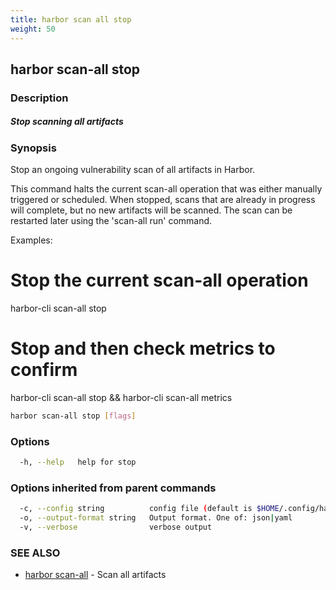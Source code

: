```yaml
---
title: harbor scan all stop
weight: 50
---
```

## harbor scan-all stop

### Description

##### Stop scanning all artifacts

### Synopsis

Stop an ongoing vulnerability scan of all artifacts in Harbor.

This command halts the current scan-all operation that was either manually triggered 
or scheduled. When stopped, scans that are already in progress will complete, but no new artifacts will be scanned. The scan can be restarted later using the 'scan-all run' command.

Examples:
  # Stop the current scan-all operation
  harbor-cli scan-all stop

  # Stop and then check metrics to confirm
  harbor-cli scan-all stop && harbor-cli scan-all metrics

```sh
harbor scan-all stop [flags]
```

### Options

```sh
  -h, --help   help for stop
```

### Options inherited from parent commands

```sh
  -c, --config string          config file (default is $HOME/.config/harbor-cli/config.yaml)
  -o, --output-format string   Output format. One of: json|yaml
  -v, --verbose                verbose output
```

### SEE ALSO

* [harbor scan-all](harbor-scan-all.md)	 - Scan all artifacts

